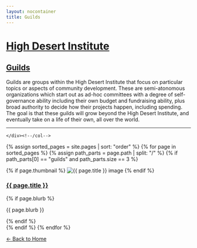 ```yaml
---
layout: nocontainer
title: Guilds
---
```




<div class="container">
  <div class="row">
    <div class="col">
      <h1><a href="/">High Desert Institute</a></h1>
      <h2><a href="/guilds">Guilds</a></h2>
      <p>Guilds are groups within the High Desert Institute that focus on particular topics or aspects of community development. These are semi-atonomous organizations which start out as ad-hoc committees with a degree of self-governance ability including their own budget and fundraising ability, plus broad authority to decide how their projects happen, including spending. The goal is that these guilds will grow beyond the High Desert Institute, and eventually take on a life of their own, all over the world.</p>
      <hr>

    </div><!--/col-->
  </div><!--/row-->

  <div class="row" markdown="0">

{% assign sorted_pages = site.pages | sort: "order" %}
{% for page in sorted_pages %}
  {% assign path_parts = page.path | split: "/" %}
  {% if path_parts[0] == "guilds" and path_parts.size == 3 %}
    <div class="col-md-4">
    {% if page.thumbnail %}
      <img src="{{ page.thumbnail }}" alt="{{ page.title }} image" class="photo">
    {% endif %}
      <h3><a href="{{ page.url }}">{{ page.title }}</a></h3>
      {% if page.blurb %}<p>{{ page.blurb }}</p>{% endif %}
    </div><!--/col-md-4-->
  {% endif %}
{% endfor %}

  </div><!--/row-->
</div><!--/container-->

[← Back to Home](/)

